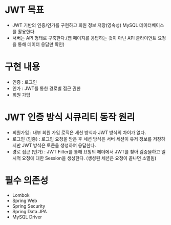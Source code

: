 # JWT 목표
- JWT 기반의 인증/인가를 구현하고 회원 정보 저장(영속성) MySQL 데이터베이스를 활용한다.
- 서버는 API 형태로 구축한다.(웹 페이지를 응답하는 것이 아닌 API 클라이언트 요청을 통해 데이터 응답만 확인)

# 구현 내용 
- 인증 : 로그인
- 인가 : JWT를 통한 경로별 접근 권한
- 회원 가입

# JWT 인증 방식 시큐리티 동작 원리
- 회원가입 : 내부 회원 가입 로직은 세션 방식과 JWT 방식의 차이가 없다.
- 로그인 (인증) : 로그인 요청을 받은 후 세션 방식은 서버 세션이 유저 정보를 저장하지만 JWT 방식은 토큰을 생성하여 응답한다.
- 경로 접근 (인가) : JWT Filter를 통해 요청의 헤더에서 JWT를 찾아 검증을하고 일시적 요청에 대한 Session을 생성한다. (생성된 세션은 요청이 끝나면 소멸됨)

# 필수 의존성
- Lombok
- Spring Web
- Spring Security
- Spring Data JPA
- MySQL Driver